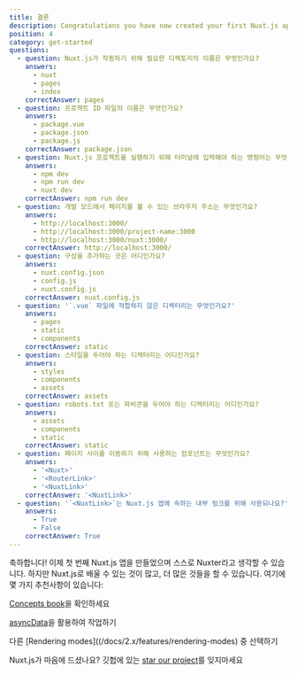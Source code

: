```yaml
---
title: 결론
description: Congratulations you have now created your first Nuxt.js app and you may now consider yourself a Nuxter. But there is so much more to learn and so much more you can do with Nuxt.js. Here are a few recommendations.
position: 4
category: get-started
questions:
  - question: Nuxt.js가 작동하기 위해 필요한 디렉토리의 이름은 무엇인가요?
    answers:
      - nuxt
      - pages
      - index
    correctAnswer: pages
  - question: 프로젝트 ID 파일의 이름은 무엇인가요?
    answers:
      - package.vue
      - package.json
      - package.js
    correctAnswer: package.json
  - question: Nuxt.js 프로젝트를 실행하기 위해 터미널에 입력해야 하는 명령어는 무엇인가요?
    answers:
      - npm dev
      - npm run dev
      - nuxt dev
    correctAnswer: npm run dev
  - question: 개발 모드에서 페이지를 볼 수 있는 브라우저 주소는 무엇인가요?
    answers:
      - http://localhost:3000/
      - http://localhost:3000/project-name:3000
      - http://localhost:3000/nuxt:3000/
    correctAnswer: http://localhost:3000/
  - question: 구성을 추가하는 곳은 어디인가요?
    answers:
      - nuxt.config.json
      - config.js
      - nuxt.config.js
    correctAnswer: nuxt.config.js
  - question: '`.vue` 파일에 적합하지 않은 디렉터리는 무엇인가요?'
    answers:
      - pages
      - static
      - components
    correctAnswer: static
  - question: 스타일을 두어야 하는 디렉터리는 어디인가요?
    answers:
      - styles
      - components
      - assets
    correctAnswer: assets
  - question: robots.txt 또는 파비콘을 두어야 하는 디렉터리는 어디인가요?
    answers:
      - assets
      - components
      - static
    correctAnswer: static
  - question: 페이지 사이를 이동하기 위해 사용하는 컴포넌트는 무엇인가요?
    answers:
      - '<Nuxt>'
      - '<RouterLink>'
      - '<NuxtLink>'
    correctAnswer: '<NuxtLink>'
  - question: '`<NuxtLink>`는 Nuxt.js 앱에 속하는 내부 링크를 위해 사용되나요?'
    answers:
      - True
      - False
    correctAnswer: True
---
```


축하합니다! 이제 첫 번째 Nuxt.js 앱을 만들었으며 스스로 Nuxter라고 생각할 수 있습니다. 하지만 Nuxt.js로 배울 수 있는 것이 많고, 더 많은 것들을 할 수 있습니다. 여기에 몇 가지 추천사항이 있습니다:

<base-alert type="next">

[Concepts book](../concepts/views)을 확인하세요

</base-alert>

<base-alert type="next">

[asyncData](/docs/2.x/features/data-fetching#async-data)을 활용하여 작업하기

</base-alert>

<base-alert type="next">

다른 [Rendering modes]((/docs/2.x/features/rendering-modes) 중 선택하기

</base-alert>

<base-alert type="star">

Nuxt.js가 마음에 드셨나요? 깃헙에 있는 [star our project](https://github.com/nuxt/nuxt.js)를 잊지마세요

</base-alert>

<quiz :questions="questions"></quiz>
